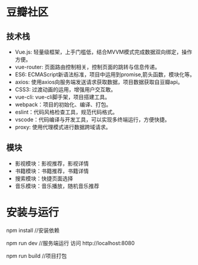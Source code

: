 # 豆瓣社区
## 技术栈
* Vue.js: 轻量级框架，上手门槛低，结合MVVM模式完成数据双向绑定，操作方便。<br>
* vue-router: 页面路由控制相关，控制页面的跳转与信息传递。<br>
* ES6: ECMAScript新语法标准，项目中运用到promise,箭头函数，模块化等。<br>
* axios: 使用axios向服务端发送请求获取数据，项目数据获取自豆瓣api。<br>
* CSS3: 过渡动画的运用，增强用户交互敢。<br>
* vue-cli: vue-cli脚手架，项目搭建工具。<br>
* webpack：项目的初始化、编译、打包。<br>
* eslint：代码风格检查工具，规范代码格式。<br>
* vscode：代码编译与开发工具，可以实现多终端运行，方便快捷。<br>
* proxy: 使用代理模式进行数据跨域请求。<br>

## 模块
* 影视模块：影视推荐，影视详情<br>
* 书籍模块：书籍推荐，书籍详情<br>
* 搜索模块：快捷页面选择<br>
* 音乐模块：音乐播放，随机音乐推荐<br>
# 安装与运行
npm install //安装依赖

npm run dev //服务端运行 访问 http://localhost:8080

npm run build  //项目打包 
